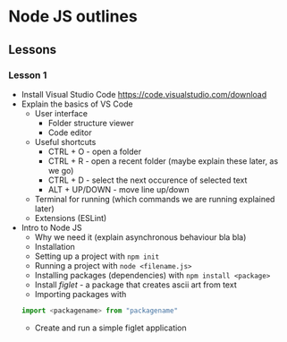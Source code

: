 # Node JS outlines

## Lessons

### Lesson 1
- Install Visual Studio Code https://code.visualstudio.com/download
- Explain the basics of VS Code
	- User interface
		- Folder structure viewer
		- Code editor
	- Useful shortcuts
		- CTRL + O - open a folder
		- CTRL + R - open a recent folder
		(maybe explain these later, as we go)
		- CTRL + D - select the next occurence of selected text
		- ALT + UP/DOWN - move line up/down
	- Terminal for running (which commands we are running explained later)
	- Extensions (ESLint)
- Intro to Node JS
	- Why we need it (explain asynchronous behaviour bla bla)
	- Installation
	- Setting up a project with `npm init`
	- Running a project with `node <filename.js>`
	- Installing packages (dependencies) with `npm install <package>`
	- Install *figlet* - a package that creates ascii art from text
	- Importing packages with
	```javascript
	import <packagename> from "packagename"
	```
	- Create and run a simple figlet application